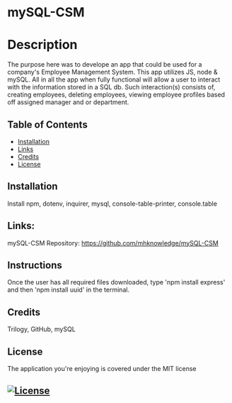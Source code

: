 # mySQL-CSM

# Description
The purpose here was to develope an app that could be used for a company's Employee Management System.  This app utilizes JS, node & mySQL.  All in all the app when fully functional will allow a user to interact with the information stored in a SQL db.  Such interaction(s) consists of, creating employees, deleting employees, viewing employee profiles based off assigned manager and or department.

 ## Table of Contents
  * [Installation](#installation)
  * [Links](#links)
  * [Credits](#credits)
  * [License](#license)

## Installation
Install npm, dotenv, inquirer, mysql, console-table-printer, console.table

## Links:
 mySQL-CSM Repository: https://github.com/mhknowledge/mySQL-CSM

  ## Instructions 
  Once the user has all required files downloaded, type 'npm install express' and then 'npm install uuid' in the terminal. 
  ## Credits
  Trilogy, GitHub, mySQL

  ## License
  The application you're enjoying is covered under the MIT license
  ## [![License](https://img.shields.io/badge/License-MIT%202.0-blue.svg)](https://opensource.org/licenses/MIT)
